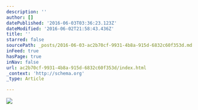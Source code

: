 ```yaml
---
description: ''
author: []
datePublished: '2016-06-03T03:36:23.123Z'
dateModified: '2016-06-02T21:58:43.436Z'
title: ''
starred: false
sourcePath: _posts/2016-06-03-ac2b70cf-9931-4b8a-915d-6832c60f353d.md
inFeed: true
hasPage: true
inNav: false
url: ac2b70cf-9931-4b8a-915d-6832c60f353d/index.html
_context: 'http://schema.org'
_type: Article

---
```

![](https://the-grid-user-content.s3-us-west-2.amazonaws.com/091d347a-1c4f-4864-ae5e-aa492e593802.jpg)